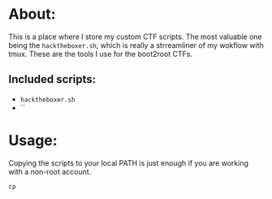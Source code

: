 # About:
This is a place where I store my custom CTF scripts. The most valuable one being the `hacktheboxer.sh`, which is really a strreamliner of my wokflow with tmux. These are the tools I use for the boot2root CTFs.
## Included scripts:
- `hacktheboxer.sh`
- ``

# Usage:
Copying the scripts to your local PATH is just enough if you are working with a non-root account.
```
cp 

```
